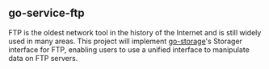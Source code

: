 ## go-service-ftp

FTP is the oldest network tool in the history of the Internet and is still widely used in many areas. 
This project will implement [go-storage]'s Storager interface for FTP, 
enabling users to use a unified interface to manipulate data on FTP servers.

[go-storage]: https://github.com/aos-dev/go-storage/
